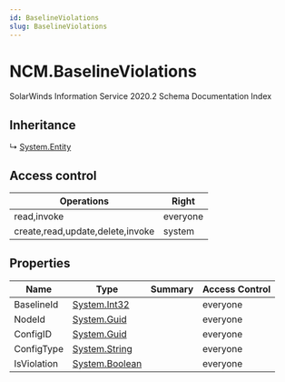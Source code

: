 ```yaml
---
id: BaselineViolations
slug: BaselineViolations
---
```


# NCM.BaselineViolations

SolarWinds Information Service 2020.2 Schema Documentation Index

## Inheritance

↳ [System.Entity](./../System/Entity)

## Access control

| Operations | Right |
| ------ | ------ |
| read,invoke | everyone |
| create,read,update,delete,invoke | system |

## Properties

| Name | Type | Summary | Access Control |
| ------ | ------ | ------ | ------ |
| BaselineId | [System.Int32](https://docs.microsoft.com/en-us/dotnet/api/system.int32) |  | everyone |
| NodeId | [System.Guid](https://docs.microsoft.com/en-us/dotnet/api/system.guid) |  | everyone |
| ConfigID | [System.Guid](https://docs.microsoft.com/en-us/dotnet/api/system.guid) |  | everyone |
| ConfigType | [System.String](https://docs.microsoft.com/en-us/dotnet/api/system.string) |  | everyone |
| IsViolation | [System.Boolean](https://docs.microsoft.com/en-us/dotnet/api/system.boolean) |  | everyone |

